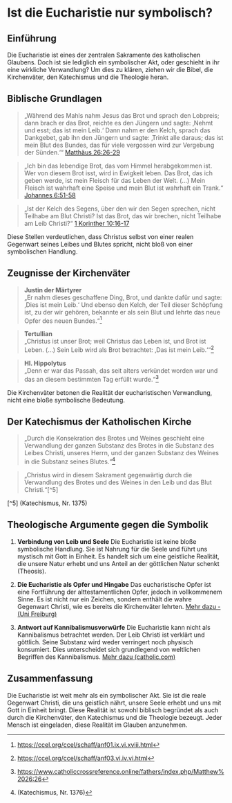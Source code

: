 # Ist die Eucharistie nur symbolisch?

## Einführung

Die Eucharistie ist eines der zentralen Sakramente des katholischen Glaubens.
Doch ist sie lediglich ein symbolischer Akt, oder geschieht in ihr eine
wirkliche Verwandlung? Um dies zu klären, ziehen wir die Bibel, die
Kirchenväter, den Katechismus und die Theologie heran.

## Biblische Grundlagen

> „Während des Mahls nahm Jesus das Brot und sprach den Lobpreis; dann brach er
> das Brot, reichte es den Jüngern und sagte: ‚Nehmt und esst; das ist mein
> Leib.‘ Dann nahm er den Kelch, sprach das Dankgebet, gab ihn den Jüngern und
> sagte: ‚Trinkt alle daraus; das ist mein Blut des Bundes, das für viele
> vergossen wird zur Vergebung der Sünden.‘“ 
> [Matthäus 26:26-29](https://k-bibel.de/ARN/Matthäus26#26-29)

> „Ich bin das lebendige Brot, das vom Himmel herabgekommen ist. Wer von diesem
> Brot isst, wird in Ewigkeit leben. Das Brot, das ich geben werde, ist mein
> Fleisch für das Leben der Welt. (…) Mein Fleisch ist wahrhaft eine Speise und
> mein Blut ist wahrhaft ein Trank.“ 
> [Johannes 6:51-58](https://k-bibel.de/ARN/Johannes6#51-58)

> „Ist der Kelch des Segens, über den wir den Segen sprechen, nicht Teilhabe am
> Blut Christi? Ist das Brot, das wir brechen, nicht Teilhabe am Leib Christi?“
> [1 Korinther 10:16-17](https://k-bibel.de/ARN/1Korinther10#16-17)

Diese Stellen verdeutlichen, dass Christus selbst von einer realen Gegenwart
seines Leibes und Blutes spricht, nicht bloß von einer symbolischen Handlung.

## Zeugnisse der Kirchenväter

> **Justin der Märtyrer**  
> „Er nahm dieses geschaffene Ding, Brot, und dankte dafür und sagte: ‚Dies ist
> mein Leib.‘ Und ebenso den Kelch, der Teil dieser Schöpfung ist, zu der wir
> gehören, bekannte er als sein Blut und lehrte das neue Opfer des neuen
> Bundes.“[^1]

[^1]: https://ccel.org/ccel/schaff/anf01.ix.vi.xviii.html

> **Tertullian**  
> „Christus ist unser Brot; weil Christus das Leben ist, und Brot ist Leben.
> (…) Sein Leib wird als Brot betrachtet: ‚Das ist mein Leib.‘“[^2]

[^2]: https://ccel.org/ccel/schaff/anf03.vi.iv.vi.html

> **Hl. Hippolytus**  
> „Denn er war das Passah, das seit alters verkündet worden war und das an diesem
> bestimmten Tag erfüllt wurde.“[^3]

[^3]: https://www.catholiccrossreference.online/fathers/index.php/Matthew%2026:26

Die Kirchenväter betonen die Realität der eucharistischen Verwandlung, nicht
eine bloße symbolische Bedeutung.

## Der Katechismus der Katholischen Kirche

> „Durch die Konsekration des Brotes und Weines geschieht eine Verwandlung der
> ganzen Substanz des Brotes in die Substanz des Leibes Christi, unseres Herrn,
> und der ganzen Substanz des Weines in die Substanz seines Blutes.“[^4]

[^4]: (Katechismus, Nr. 1376)

>„Christus wird in diesem Sakrament gegenwärtig durch die Verwandlung des Brotes
> und des Weines in den Leib und das Blut Christi.“[^5]

[^5] (Katechismus, Nr. 1375)

## Theologische Argumente gegen die Symbolik

1. **Verbindung von Leib und Seele**  Die Eucharistie ist keine bloße
symbolische Handlung. Sie ist Nahrung für die Seele und führt uns mystisch mit
Gott in Einheit. Es handelt sich um eine geistliche Realität, die unsere Natur
erhebt und uns Anteil an der göttlichen Natur schenkt (Theosis).

2. **Die Eucharistie als Opfer und Hingabe**  Das eucharistische Opfer ist eine
Fortführung der alttestamentlichen Opfer, jedoch in vollkommenem Sinne. Es ist
nicht nur ein Zeichen, sondern enthält die wahre Gegenwart Christi, wie es
bereits die Kirchenväter lehrten. [Mehr dazu - (Uni Freiburg)](https://bkv.unifr.ch/de/works/sth/versions/summe-der-theologie/divisions/3549)

3. **Antwort auf Kannibalismusvorwürfe**  Die Eucharistie kann nicht als
Kannibalismus betrachtet werden. Der Leib Christi ist verklärt und göttlich.
Seine Substanz wird weder verringert noch physisch konsumiert. Dies
unterscheidet sich grundlegend von weltlichen Begriffen des Kannibalismus.
[Mehr dazu (catholic.com)](https://www.catholic.com/qa/is-receiving-the-eucharist-cannibalism)

## Zusammenfassung

Die Eucharistie ist weit mehr als ein symbolischer Akt. Sie ist die reale
Gegenwart Christi, die uns geistlich nährt, unsere Seele erhebt und uns mit
Gott in Einheit bringt. Diese Realität ist sowohl biblisch begründet als auch
durch die Kirchenväter, den Katechismus und die Theologie bezeugt. Jeder Mensch
ist eingeladen, diese Realität im Glauben anzunehmen.  

